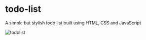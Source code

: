 # todo-list
A simple but stylish todo list built using HTML, CSS and JavaScript

![todolist](https://user-images.githubusercontent.com/37321974/127195107-2a49a278-22ca-4603-b872-fd4075a4b0a4.PNG)

